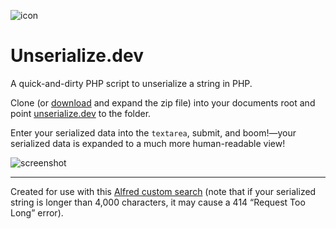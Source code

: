 ![icon](http://codesamples.andrewrminion.com/unserialize.dev/android-chrome-192x192.png)

# Unserialize.dev

A quick-and-dirty PHP script to unserialize a string in PHP.

Clone (or [download](https://github.com/macbookandrew/unserialize.dev/archive/master.zip) and expand the zip file) into your documents root and point [unserialize.dev](http://unserialize.dev) to the folder.

Enter your serialized data into the `textarea`, submit, and boom!—your serialized data is expanded to a much more human-readable view!

![screenshot](http://codesamples.andrewrminion.com/unserialize.dev/screenshot.png)

---

Created for use with this [Alfred custom search](alfred://customsearch/Unserialize/uns/utf8/nospace/http%3A%2F%2Funserialize.dev%3Finput%3D%7Bquery%7D) (note that if your serialized string is longer than 4,000 characters, it may cause a 414 “Request Too Long” error).
